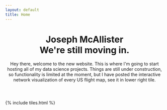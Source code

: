 ```yaml
---
layout: default
title: Home
---
```


<header>
<h1>Joseph McAllister<br />
We're still moving in.</h1>
<p>Hey there, welcome to the new website.  This is where I'm going to start hosting all of my data science projects.  Things are still under construction, so functionality is limited at the moment, but I have posted the interactive network visualization of every US flight map, see it in lower right tile.</p>
</header>

{% include tiles.html %}
